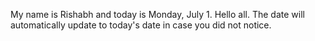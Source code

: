 My name is Rishabh and today is Monday, July 1. Hello all. The date will automatically update to today's date in case you did not notice.
